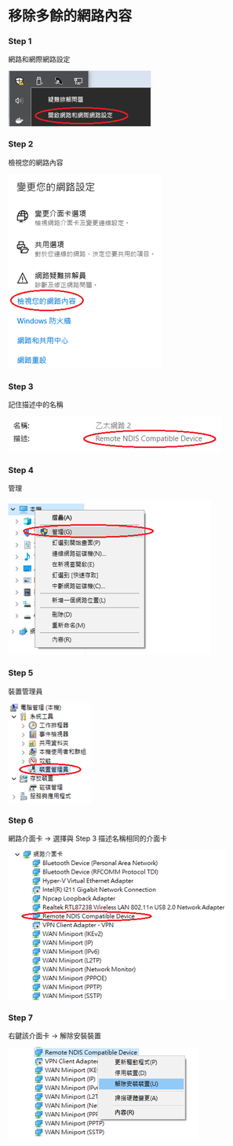 # 移除多餘的網路內容

### Step 1

網路和網際網路設定

![step1](./img/移除多餘的網路內容/step1.png)



### Step 2

檢視您的網路內容

![step2](./img/移除多餘的網路內容/step2.png)

### Step 3

記住描述中的名稱

![Step 1](./img/移除多餘的網路內容/step3.png)

### Step 4

管理

![Step4](./img/移除多餘的網路內容/step4.png)

### Step 5

裝置管理員

![step5](./img/移除多餘的網路內容/step5.png)

### Step 6

網路介面卡 -> 選擇與 Step 3 描述名稱相同的介面卡

![step6](./img/移除多餘的網路內容/step6.png)

### Step 7

右鍵該介面卡 -> 解除安裝裝置

![step7](./img/移除多餘的網路內容/step7.png)